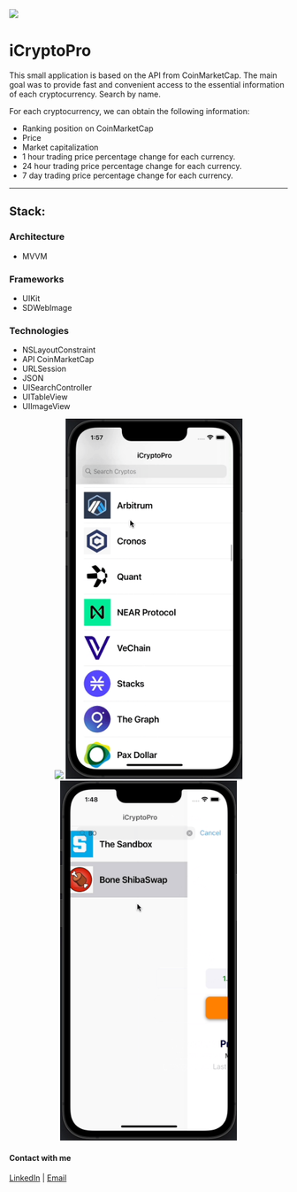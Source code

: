 <img src="https://img.shields.io/badge/Swift-UIKit-success">

# iCryptoPro
This small application is based on the API from CoinMarketCap.
The main goal was to provide fast and convenient access to the essential information of each cryptocurrency. Search by name.

For each cryptocurrency, we can obtain the following information:
- Ranking position on CoinMarketCap
- Price
- Market capitalization
- 1 hour trading price percentage change for each currency.
- 24 hour trading price percentage change for each currency.
- 7 day trading price percentage change for each currency.

---
## Stack:
### Architecture
- MVVM
### Frameworks
- UIKit
- SDWebImage
### Technologies
- NSLayoutConstraint
- API CoinMarketCap
- URLSession
- JSON
- UISearchController
- UITableView
- UIImageView

<p align="center">
      <img src="https://github.com/ThugiOS/iCryptoPro/blob/main/media/list.gif" width="320"> <img src="https://github.com/ThugiOS/iCryptoPro/blob/main/media/search.gif" width="320"> <img src="https://github.com/ThugiOS/iCryptoPro/blob/main/media/goCoin.gif" width="320">
</p>

#### Contact with me
[LinkedIn](https://www.linkedin.com/in/artem-swift/) | [Email](mailto:artem.ios.nikitin@gmail.com "artem.ios.nikitin@gmail.com")
